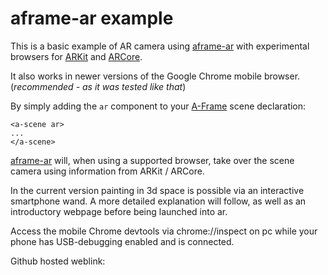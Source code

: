 aframe-ar example
=========================

This is a basic example of AR camera using [aframe-ar](https://github.com/chenzlabs/aframe-ar) with experimental browsers for [ARKit](https://github.com/google-ar/WebARonARKit) and [ARCore](https://github.com/google-ar/WebARonARCore).

It also works in newer versions of the Google Chrome mobile browser. (*recommended - as it was tested like that*)

By simply adding the `ar` component to your [A-Frame](https://aframe.io) scene declaration:

```
<a-scene ar>
...
</a-scene>
```

[aframe-ar](https://github.com/chenzlabs/aframe-ar) will, when using a supported browser, take over the scene camera using information from ARKit / ARCore.


In the current version painting in 3d space is possible via an interactive smartphone wand. A more detailed explanation will follow, as well as an introductory webpage before being launched into ar.

Access the mobile Chrome devtools via chrome://inspect on pc while your phone has USB-debugging enabled and is connected. 

Github hosted weblink: